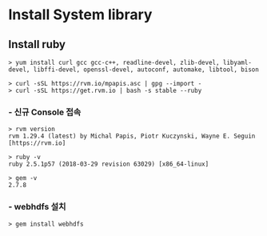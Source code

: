 # Install System library

## Install ruby
```
> yum install curl gcc gcc-c++, readline-devel, zlib-devel, libyaml-devel, libffi-devel, openssl-devel, autoconf, automake, libtool, bison

> curl -sSL https://rvm.io/mpapis.asc | gpg --import -
> curl -sSL https://get.rvm.io | bash -s stable --ruby
```

### - 신규 Console 접속
```
> rvm version
rvm 1.29.4 (latest) by Michal Papis, Piotr Kuczynski, Wayne E. Seguin [https://rvm.io]

> ruby -v
ruby 2.5.1p57 (2018-03-29 revision 63029) [x86_64-linux]

> gem -v
2.7.8
```

### - webhdfs 설치
```
> gem install webhdfs
```
